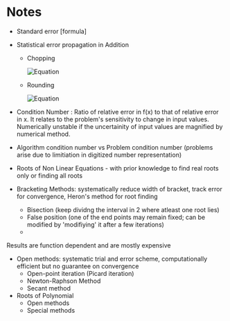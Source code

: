 # Notes

- Standard error [formula]
- Statistical error propagation in Addition
  - Chopping
    
    ![Equation](https://quicklatex.com/cache3/de/ql_08d5fad754bc908658a2ac515e955dde_l3.png)

  -  Rounding
    
     ![Equation](https://quicklatex.com/cache3/48/ql_9c20a688b3e44100a6e049826502ba48_l3.png)

- Condition Number : Ratio of relative error in f(x) to that of relative error in x. It relates to the problem's sensitivity to change in input values. Numerically unstable if the uncertainity of input values are magnified by numerical method.
-  Algorithm condition number vs Problem condition number (problems arise due to limitiation in digitized number representation)

- Roots of Non Linear Equations - with prior knowledge to find real roots only or finding all roots
- Bracketing Methods: systematically reduce width of bracket, track error for convergence, Heron's method for root finding
  - Bisection (keep dividng the interval in 2 where atleast one root lies)
  - False position (one of the end points may remain fixed; can be modified by 'modifiying' it after a few iterations)
  - 
Results are function dependent and are mostly expensive
- Open methods: systematic trial and error scheme, computationally efficient but no guarantee on convergence
  - Open-point iteration (Picard iteration)
  - Newton-Raphson Method
  - Secant method
- Roots of Polynomial
  - Open methods
  - Special methods             
